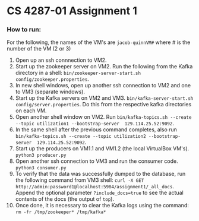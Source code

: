 # CS 4287-01 Assignment 1
### How to run:
For the following, the names of the VM's are `jacob-quinnVM#` where # is the number of the VM (2 or 3)

1. Open up an ssh connnection to VM2.
2. Start up the zookeeper server on VM2. Run the following from the Kafka directory in a shell: `bin/zookeeper-server-start.sh  config/zookeeper.properties`.  
3. In new shell windows, open up another ssh connection to VM2 and one to VM3 (separate windows).
4. Start up the Kafka servers on VM2 and VM3. `bin/kafka-server-start.sh config/server.properties`. Do this from the respective kafka directories on each VM.  
5. Open another shell window on VM2. Run `bin/kafka-topics.sh --create --topic utilization1 --bootstrap-server  129.114.25.52:9092`.  
6. In the same shell after the previous command completes, also run `bin/kafka-topics.sh --create --topic utilization2 --bootstrap-server  129.114.25.52:9092`.  
7. Start up the producers on VM1.1 and VM1.2 (the local VirtualBox VM's). `python3 producer.py`  
8. Open another ssh connection to VM3 and run the consumer code. `python3 consumer.py`  
9. To verify that the data was successfully dumped to the database, run the following command from VM3 shell: `curl -X GET http://admin:password1@localhost:5984/assignment1/_all_docs`. Append the optional parameter `?include_docs=true` to see the actual contents of the docs (the output of `top`).  
10. Once done, it is necessary to clear the Kafka logs using the command: `rm -fr /tmp/zookeeper* /tmp/kafka*`
